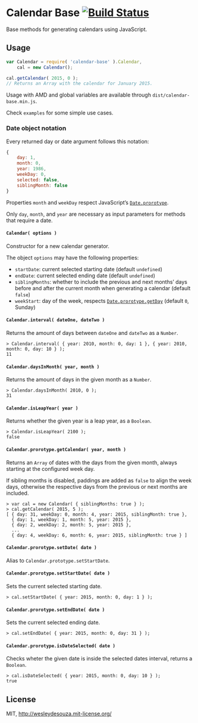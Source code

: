 # Calendar Base [![Build Status](https://travis-ci.org/WesleydeSouza/calendar-base.svg?branch=master)](https://travis-ci.org/WesleydeSouza/calendar-base)

Base methods for generating calendars using JavaScript.


## Usage
```js
var Calendar = require( 'calendar-base' ).Calendar,
    cal = new Calendar();

cal.getCalendar( 2015, 0 );
// Returns an Array with the calendar for January 2015.
```

Usage with AMD and global variables are available through `dist/calendar-base.min.js`.

Check `examples` for some simple use cases.


### Date object notation

Every returned day or date argument follows this notation:
```js
{
    day: 1,
    month: 0,
    year: 1986,
    weekDay: 0,
    selected: false,
    siblingMonth: false
}
```

Properties `month` and `weekDay` respect JavaScript’s [`Date.prorotype`](https://developer.mozilla.org/en-US/docs/Web/JavaScript/Reference/Global_Objects/Date/prototype).

Only `day`, `month`, and `year` are necessary as input parameters for methods that require a date.


#### `Calendar( options )`

Constructor for a new calendar generator.

The object `options` may have the following properties:

* `startDate`: current selected starting date (default `undefined`)
* `endDate`: current selected ending date (default `undefined`)
* `siblingMonths`: whether to include the previous and next months’ days before and after the current month when generating a calendar (default `false`)
* `weekStart`: day of the week, respects [`Date.prorotype.getDay`](https://developer.mozilla.org/en-US/docs/Web/JavaScript/Reference/Global_Objects/Date/getDay) (default `0`, Sunday)


#### `Calendar.interval( dateOne, dateTwo )`

Returns the amount of days between `dateOne` and `dateTwo` as a `Number`.

    > Calendar.interval( { year: 2010, month: 0, day: 1 }, { year: 2010, month: 0, day: 10 } );
    11


#### `Calendar.daysInMonth( year, month )`

Returns the amount of days in the given month as a `Number`.

    > Calendar.daysInMonth( 2010, 0 );
    31


#### `Calendar.isLeapYear( year )`

Returns whether the given year is a leap year, as a `Boolean`.

    > Calendar.isLeapYear( 2100 );
    false


#### `Calendar.prorotype.getCalendar( year, month )`

Returns an `Array` of dates with the days from the given month, always starting at the configured week day.

If sibling months is disabled, paddings are added as `false` to align the week days, otherwise the respective days from the previous or next months are included.

    > var cal = new Calendar( { siblingMonths: true } );
    > cal.getCalendar( 2015, 5 );
    [ { day: 31, weekDay: 0, month: 4, year: 2015, siblingMonth: true },
      { day: 1, weekDay: 1, month: 5, year: 2015 },
      { day: 2, weekDay: 2, month: 5, year: 2015 },
      ...
      { day: 4, weekDay: 6, month: 6, year: 2015, siblingMonth: true } ]


#### `Calendar.prorotype.setDate( date )`

Alias to `Calendar.prototype.setStartDate`.


#### `Calendar.prorotype.setStartDate( date )`

Sets the current selected starting date.

    > cal.setStartDate( { year: 2015, month: 0, day: 1 } );


#### `Calendar.prorotype.setEndDate( date )`

Sets the current selected ending date.

    > cal.setEndDate( { year: 2015, month: 0, day: 31 } );


#### `Calendar.prorotype.isDateSelected( date )`

Checks wheter the given date is inside the selected dates interval, returns a `Boolean`.

    > cal.isDateSelected( { year: 2015, month: 0, day: 10 } );
    true


## License

MIT, http://wesleydesouza.mit-license.org/

